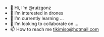 - 👋 Hi, I’m @ruizgonz
- 👀 I’m interested in drones
- 🌱 I’m currently learning ...
- 💞️ I’m looking to collaborate on ...
- 📫 How to reach me tikimiso@hotmail.com

<!---
ruizgonz/ruizgonz is a ✨ special ✨ repository because its `README.md` (this file) appears on your GitHub profile.
You can click the Preview link to take a look at your changes.
--->
